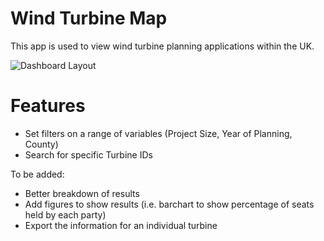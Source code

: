 # Wind Turbine Map

This app is used to view wind turbine planning applications within the UK.

![Dashboard Layout](https://github.com/mikey-harper/ShinyApps/blob/master/WindTurbineMapUK/Dashboard.JPG?raw=true)

# Features

- Set filters on a range of variables (Project Size, Year of Planning, County)
- Search for specific Turbine IDs

To be added:

- Better breakdown of results
- Add figures to show results (i.e. barchart to show percentage of seats held by each party)
- Export the information for an individual turbine
